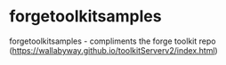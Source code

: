 # forgetoolkitsamples
forgetoolkitsamples - compliments the forge toolkit repo (https://wallabyway.github.io/toolkitServerv2/index.html)
